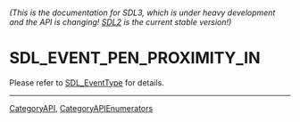 ###### (This is the documentation for SDL3, which is under heavy development and the API is changing! [SDL2](https://wiki.libsdl.org/SDL2/) is the current stable version!)
# SDL_EVENT_PEN_PROXIMITY_IN

Please refer to [SDL_EventType](SDL_EventType) for details.

----
[CategoryAPI](CategoryAPI), [CategoryAPIEnumerators](CategoryAPIEnumerators)

